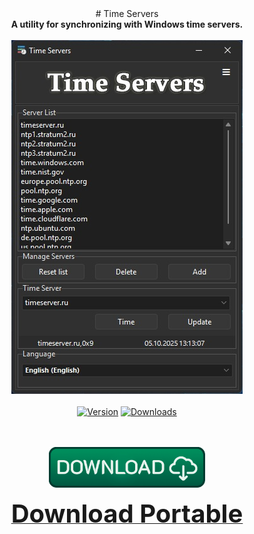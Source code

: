 <div align="center">
# Time Servers
</div>
<div align=center>
<b>A utility for synchronizing with Windows time servers.</b><br></br>
</div>

<div align="center">
  <img src=https://raw.githubusercontent.com/markovuser/Time-Servers/main/assets/TimeServer.jpg><br><br>
</div>

<div align="center">
<a href="https://github.com/markovuser/Time-Servers/releases/latest"><img src="https://img.shields.io/github/v/release/markovuser/Time-Servers?style=for-the-badge&labelColor=3d3d3d&color=179962" alt="Version"></a>
<a href="https://github.com/markovuser/Time-Servers/releases/latest/download/Time-Servers-setup.exe"><img src="https://img.shields.io/github/downloads/markovuser/Time-Servers/total?style=for-the-badge&logo=github&color=blue" alt="Downloads"></a>

</div>
<br><br>

<div align="center">
  
[<img src="https://raw.githubusercontent.com/markovuser/Time-Servers/main/assets/download.png" width="250" alt="Download">](https://github.com/markovuser/Time-Servers/releases/latest/download/Time-Servers-setup.exe)

<a href="https://github.com/markovuser/Time-Servers/releases/latest/download/Time.Servers.zip" target="_blank" title="FileList"><b><span style="font-display:auto;font-size: 40px;">Download Portable</span></b></a>

</div>
